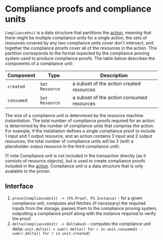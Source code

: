 # Compliance proofs and compliance units

`ComplianceUnit` is a data structure that partitions the [action](./action.md), meaning that there might be multiple compliance units for a single action, the sets of resources covered by any two compliance units cover don't intersect, and together the compliance proofs cover all of the resources in the action. This partition corresponds to the format expected by the compliance proving system used to produce compliance proofs. The table below describes the components of a compliance unit:

|Component|Type|Description|
|-|-|-|
|`created`|`Set Resource`|a subset of the action created resources|
|`consumed`|`Set Resource`|a subset of the action consumed resources|

The size of a compliance unit is determined by the resource machine *instantiation*. The total number of compliance proofs required for an action is determined by the number of compliance units that comprise the action. For example, if the instatiation defines a single compliance proof to include 1 input and 1 output resource, and an action contains 3 input and 2 output resources, the total number of compliance units will be 3 (with a placeholder output resource in the third compliance unit).

!!! note
    Compliance unit is not included in the transaction directly (as it consists of resource objects), but is used to create compliance proofs included in the [action](./action.md#proofs). Compliance unit is a data structure that is only available to the prover.

## Interface

1. `prove(ComplianceUnit) -> (PS.Proof, PS.Instance)` - for a given compliance unit, computes and fetches (if necessary) the required inputs from the storage, passes them to the compliance proving system, outputting a compliance proof along with the instance required to verify the proof.
2. `delta(ComplianceUnit) -> DeltaHash` - computes the compliance unit delta: `unit.delta() = sum(r.delta() for r in unit.consumed) - sum(r.delta() for r in unit.created)`